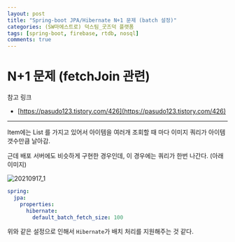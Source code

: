 ```yaml
---
layout: post
title: "Spring-boot JPA/Hibernate N+1 문제 (batch 설정)"
categories: (SW마에스트로) 덕스팀_굿즈덕 플랫폼
tags: [spring-boot, firebase, rtdb, nosql]
comments: true
---
```


# N+1 문제 (fetchJoin 관련)

참고 링크

- [https://pasudo123.tistory.com/426](https://pasudo123.tistory.com/426)

---

Item에는 List<Image> 를 가지고 있어서 아이템을 여러개 조회할 때 마다 이미지 쿼리가 아이템 갯수만큼 날아감.

근데 배포 서버에도 비슷하게 구현한 경우인데, 이 경우에는 쿼리가 한번 나간다. (아래 이미지)

![20210917_1](https://github.com/Ting-Kim/Ting-kim.github.io/blob/main/images/20210917_1.png?raw=true)

```yaml
spring:
  jpa:
    properties:
      hibernate:
        default_batch_fetch_size: 100
```

위와 같은 설정으로 인해서 `Hibernate`가 배치 처리를 지원해주는 것 같다.
